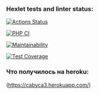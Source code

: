 ### Hexlet tests and linter status:
[![Actions Status](https://github.com/Cabyca/php-project-lvl3/workflows/hexlet-check/badge.svg)](https://github.com/Cabyca/php-project-lvl3/actions)

[![PHP CI](https://github.com/Cabyca/php-project-lvl3/actions/workflows/workflow.yml/badge.svg)](https://github.com/Cabyca/php-project-lvl3/actions/workflows/workflow.yml)

[![Maintainability](https://api.codeclimate.com/v1/badges/94edf68cec6e9701ebb4/maintainability)](https://codeclimate.com/github/Cabyca/php-project-lvl3/maintainability)

[![Test Coverage](https://api.codeclimate.com/v1/badges/94edf68cec6e9701ebb4/test_coverage)](https://codeclimate.com/github/Cabyca/php-project-lvl3/test_coverage)

### Что получилось на heroku:
(https://cabyca3.herokuapp.com/)
